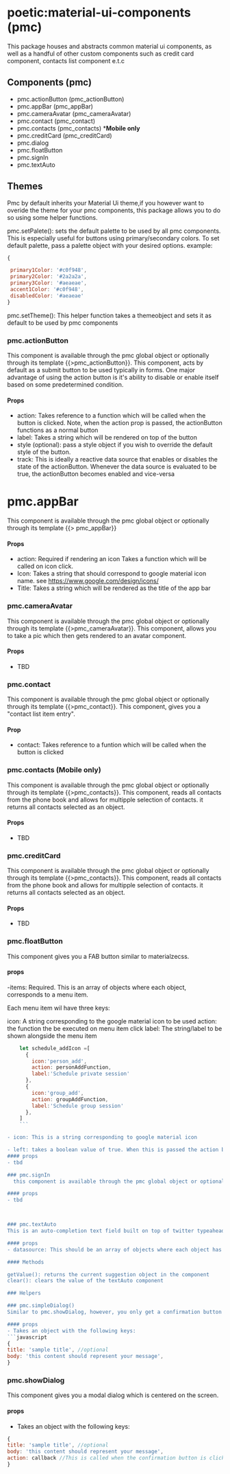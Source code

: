 # poetic:material-ui-components (pmc)
  This package houses and abstracts common material ui components, as well as a handful of other custom components such as credit card component, contacts list component e.t.c

## Components (pmc)

- pmc.actionButton (pmc_actionButton)
- pmc.appBar (pmc_appBar)
- pmc.cameraAvatar (pmc_cameraAvatar)
- pmc.contact (pmc_contact)
- pmc.contacts (pmc_contacts) ***Mobile only**
- pmc.creditCard  (pmc_creditCard)
- pmc.dialog
- pmc.floatButton
- pmc.signIn
- pmc.textAuto

## Themes
  Pmc by default inherits your Material Ui theme,if you however want to overide the theme for your pmc components, this package allows you to do so using some helper functions.

  pmc.setPalete(): sets the default palette to be used by all pmc components. This is especially useful for buttons using primary/secondary colors.
   To set default palette, pass a palette object with your desired options. example:
   ```javascript
{

    primary1Color: '#c0f948',
    primary2Color: '#2a2a2a',
    primary3Color: '#aeaeae',
    accent1Color: '#c0f948',
    disabledColor: '#aeaeae'
}
```

  pmc.setTheme(): This helper function takes a themeobject and sets it as default to be used by pmc components

### pmc.actionButton
  This component is available through the pmc global object or optionally through its template {{>pmc_actionButton}}. This component, acts by default as a submit button to be used typically in forms.
  One major advantage of using the action button is it's ability to disable or enable itself based on some predetermined condition.

#### Props
- action: Takes reference to a function which will be called when the button is clicked. Note, when the action prop is passed, the actionButton functions as a normal button
- label: Takes a string which will be rendered on top of the button
- style (optional): pass a style object if you wish to override the default style of the button.
- track: This is ideally a reactive data source that enables or disables the state of the actionButton. Whenever the data source is evaluated to be true, the actionButton becomes enabled and vice-versa


# pmc.appBar
  This component is available through the pmc global object or optionally through its template {{> pmc_appBar}}

#### Props
- action: Required if rendering an icon Takes a function which will be called on icon click.
- Icon: Takes a string that should correspond to google material icon name. see https://www.google.com/design/icons/
- Title: Takes a string which will be rendered as the title of the app bar

### pmc.cameraAvatar
  This component is available through the pmc global object or optionally through its template {{>pmc_cameraAvatar}}. This component, allows you to take a pic which then gets rendered to an avatar component.

#### Props
- TBD

### pmc.contact
  This component is available through the pmc global object or optionally through its template {{>pmc_contact}}. This component, gives you a "contact list item entry".

#### Prop
- contact: Takes reference to a funtion which will be called when the button is clicked

### pmc.contacts (Mobile only)
  This component is available through the pmc global object or optionally through its template {{>pmc_contacts}}. This component, reads all contacts from the phone book and allows for multipple selection of contacts. it returns all contacts selected as an object.

#### Props
- TBD

### pmc.creditCard
  This component is available through the pmc global object or optionally through its template {{>pmc_contacts}}. This component, reads all contacts from the phone book and allows for multipple selection of contacts. it returns all contacts selected as an object.

#### Props
- TBD


### pmc.floatButton
This component gives you a FAB button similar to materialzecss.

#### props
-items: Required. This is an array of objects where each object, corresponds to a menu item.

Each menu item wil have three keys:

icon: A string corresponding to the google material icon to be used
action: the function the be executed on menu item click
label: The string/label to be shown alongside the menu item

```javascript
    let schedule_addIcon =[
      {
        icon:'person_add',
        action: personAddFunction,
        label:'Schedule private session'
      },
      {
        icon:'group_add',
        action: groupAddFunction,
        label:'Schedule group session'
      },
    ]
    ```

- icon: This is a string corresponding to google material icon

- left: takes a boolean value of true. When this is passed the action button is positioned to the left of the screen
#### props
- tbd

### pmc.signIn
  this component is available through the pmc global object or optionally through its template {{>pmc_contacts}}. this component, reads all contacts from the phone book and allows for multipple selection of contacts. it returns all contacts selected as an object.

#### props
- tbd



### pmc.textAuto
This is an auto-completion text field built on top of twitter typeahead (https://twitter.github.io/typeahead.js/) and meteor-typeahead (https://github.com/sergeyt/meteor-typeahead/)

#### props
- datasource: This should be an array of objects where each object has at minimum a suggestion key

#### Methods

getValue(): returns the current suggestion object in the component
clear(): clears the value of the textAuto component

### Helpers

### pmc.simpleDialog()
Similar to pmc.showDialog, however, you only get a confirmation button much like a simple alert box.

#### props
- Takes an object with the following keys:
```javascript
{
title: 'sample title', //optional
body: 'this content should represent your message',
}
```

### pmc.showDialog
This component gives you a modal dialog which is centered on the screen.
#### props
- Takes an object with the following keys:
```javascript
{
title: 'sample title', //optional
body: 'this content should represent your message',
action: callback //This is called when the confirmation button is clicked
}
```
